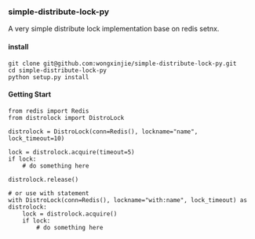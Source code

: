 ### simple-distribute-lock-py
A very simple distribute lock implementation base on redis setnx.

#### install
```
git clone git@github.com:wongxinjie/simple-distribute-lock-py.git
cd simple-distribute-lock-py
python setup.py install
```

#### Getting Start
```
from redis import Redis
from distrolock import DistroLock

distrolock = DistroLock(conn=Redis(), lockname="name", lock_timeout=10)

lock = distrolock.acquire(timeout=5)
if lock:
    # do something here

distrolock.release()

# or use with statement
with DistroLock(conn=Redis(), lockname="with:name", lock_timeout) as distrolock:
    lock = distrolock.acquire()
    if lock:
        # do something here
```


